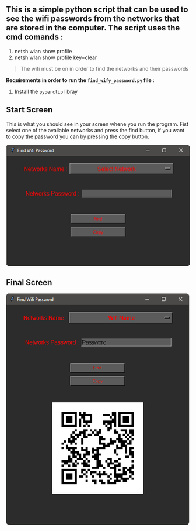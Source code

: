 ## This is a simple python script that can be used to see the wifi passwords from the networks that are stored in the computer. The script uses the cmd comands :
1. netsh wlan show profile
2. netsh wlan show profile <networs name> key=clear

> The wifi must be on in order to find the networks and their passwords
  
**Requirements in order to run the `find_wify_password.py`  file :**
  1. Install the `pyperclip` libray
  
  
## Start Screen
  This is what you should see in your screen whene you run the program. Fist select one of the available networks and press the find button, if you want to copy the password you can by pressing the copy button.
  
![Start Screen](https://github.com/NektariosPapagalakis/Find_Wifi_passwords/blob/main/read_me_img/startScreen.png)
## Final Screen
![Final Screen](https://github.com/NektariosPapagalakis/Find_Wifi_passwords/blob/main/read_me_img/finalScreen.png)
